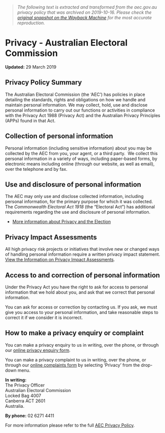 > *The following text is extracted and transformed from the aec.gov.au privacy policy that was archived on 2019-10-16. Please check the [original snapshot on the Wayback Machine](https://web.archive.org/web/20191016054033id_/https%3A//www.aec.gov.au/privacy) for the most accurate reproduction.*

# Privacy - Australian Electoral Commission

**Updated:** 29 March 2019

## Privacy Policy Summary

The Australian Electoral Commission (the ‘AEC’) has policies in place detailing the standards, rights and obligations on how we handle and maintain personal information. We may collect, hold, use and disclose personal information to carry out our functions or activities in compliance with the Privacy Act 1988 (Privacy Act) and the Australian Privacy Principles (APPs) found in that Act.

## Collection of personal information

Personal information (including sensitive information) about you may be collected by the AEC from you, your agent, or a third party.  We collect this personal information in a variety of ways, including paper-based forms, by electronic means including online (through our website, as well as email), over the telephone and by fax.

## Use and disclosure of personal information

The AEC may only use and disclose collected information, including personal information, for the primary purpose for which it was collected. The _Commonwealth Electoral Act 1918_ (the “Electoral Act”) has additional requirements regarding the use and disclosure of personal information.

  * [More information about Privacy and the Election](https://web.archive.org/FAQs/privacy-election.htm)



## Privacy Impact Assessments

All high privacy risk projects or initiatives that involve new or changed ways of handling personal information require a written privacy impact statement. [View the Information on Privacy Impact Assessments](https://web.archive.org/web/20191016054033id_/https://www.aec.gov.au/privacy/privacy-impact-assessments.htm).

## Access to and correction of personal information

Under the Privacy Act you have the right to ask for access to personal information that we hold about you, and ask that we correct that personal information.

You can ask for access or correction by contacting us. If you ask, we must give you access to your personal information, and take reasonable steps to correct it if we consider it is incorrect.

## How to make a privacy enquiry or complaint

You can make a privacy enquiry to us in writing, over the phone, or through our [online privacy enquiry form](https://formupload.aec.gov.au/Form?FormId=Privacy).

You can make a privacy complaint to us in writing, over the phone, or through our [online complaints form](https://formupload.aec.gov.au/Form?FormId=complaint) by selecting ‘Privacy’ from the drop-down menu.

**In writing:**  
The Privacy Officer  
Australian Electoral Commission  
Locked Bag 4007  
Canberra ACT 2601  
Australia.

**By phone:** 02 6271 4411

For more information please refer to the full [AEC Privacy Policy](https://web.archive.org/footer/Privacy.htm).
